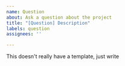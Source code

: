 ```yaml
---
name: Question
about: Ask a question about the project
title: "[Question] Description"
labels: question
assignees: ''

---
```


This doesn't really have a template, just write
